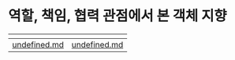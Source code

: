 # 역할, 책임, 협력 관점에서 본 객체 지향

<table data-view="cards"><thead><tr><th data-type="content-ref"></th><th data-hidden data-card-target data-type="content-ref"></th></tr></thead><tbody><tr><td><a href="undefined.md">undefined.md</a></td><td><a href="undefined.md">undefined.md</a></td></tr></tbody></table>

